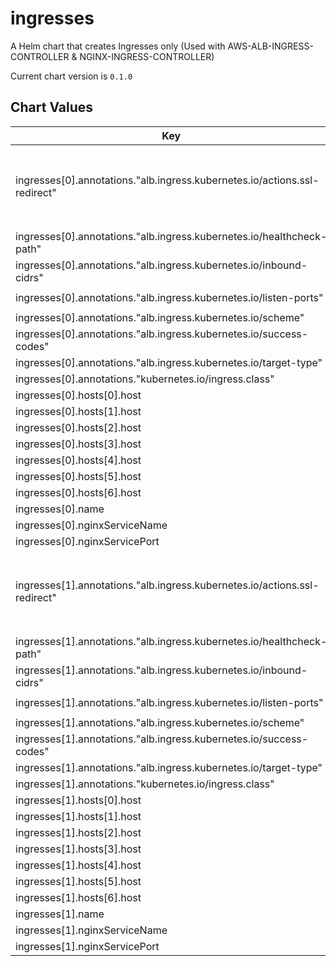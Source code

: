 ingresses
=========
A Helm chart that creates Ingresses only (Used with AWS-ALB-INGRESS-CONTROLLER & NGINX-INGRESS-CONTROLLER)

Current chart version is `0.1.0`





## Chart Values

| Key | Type | Default | Description |
|-----|------|---------|-------------|
| ingresses[0].annotations."alb.ingress.kubernetes.io/actions.ssl-redirect" | string | `"{\"Type\": \"redirect\", \"RedirectConfig\": { \"Protocol\": \"HTTPS\", \"Port\": \"443\", \"StatusCode\": \"HTTP_301\"}}"` |  |
| ingresses[0].annotations."alb.ingress.kubernetes.io/healthcheck-path" | string | `"/"` |  |
| ingresses[0].annotations."alb.ingress.kubernetes.io/inbound-cidrs" | string | `"0.0.0.0/32,0.0.0.0/32"` |  |
| ingresses[0].annotations."alb.ingress.kubernetes.io/listen-ports" | string | `"[{\"HTTP\": 80}, {\"HTTPS\":443}]"` |  |
| ingresses[0].annotations."alb.ingress.kubernetes.io/scheme" | string | `"internet-facing"` |  |
| ingresses[0].annotations."alb.ingress.kubernetes.io/success-codes" | string | `"200,404"` |  |
| ingresses[0].annotations."alb.ingress.kubernetes.io/target-type" | string | `"ip"` |  |
| ingresses[0].annotations."kubernetes.io/ingress.class" | string | `"alb"` |  |
| ingresses[0].hosts[0].host | string | `"chart-example.local"` |  |
| ingresses[0].hosts[1].host | string | `"google.com"` |  |
| ingresses[0].hosts[2].host | string | `"google1.com"` |  |
| ingresses[0].hosts[3].host | string | `"google2.com"` |  |
| ingresses[0].hosts[4].host | string | `"google4.com"` |  |
| ingresses[0].hosts[5].host | string | `"google5.com"` |  |
| ingresses[0].hosts[6].host | string | `"google6.com"` |  |
| ingresses[0].name | string | `"test"` |  |
| ingresses[0].nginxServiceName | string | `"nginx"` |  |
| ingresses[0].nginxServicePort | int | `80` |  |
| ingresses[1].annotations."alb.ingress.kubernetes.io/actions.ssl-redirect" | string | `"{\"Type\": \"redirect\", \"RedirectConfig\": { \"Protocol\": \"HTTPS\", \"Port\": \"443\", \"StatusCode\": \"HTTP_301\"}}"` |  |
| ingresses[1].annotations."alb.ingress.kubernetes.io/healthcheck-path" | string | `"/"` |  |
| ingresses[1].annotations."alb.ingress.kubernetes.io/inbound-cidrs" | string | `"0.0.0.0/32,0.0.0.0/32"` |  |
| ingresses[1].annotations."alb.ingress.kubernetes.io/listen-ports" | string | `"[{\"HTTP\": 80}, {\"HTTPS\":443}]"` |  |
| ingresses[1].annotations."alb.ingress.kubernetes.io/scheme" | string | `"internet-facing"` |  |
| ingresses[1].annotations."alb.ingress.kubernetes.io/success-codes" | string | `"200,404"` |  |
| ingresses[1].annotations."alb.ingress.kubernetes.io/target-type" | string | `"ip"` |  |
| ingresses[1].annotations."kubernetes.io/ingress.class" | string | `"alb"` |  |
| ingresses[1].hosts[0].host | string | `"chart-example.local"` |  |
| ingresses[1].hosts[1].host | string | `"amazon.com"` |  |
| ingresses[1].hosts[2].host | string | `"amazon1.com"` |  |
| ingresses[1].hosts[3].host | string | `"amazon2.com"` |  |
| ingresses[1].hosts[4].host | string | `"amazon4.com"` |  |
| ingresses[1].hosts[5].host | string | `"amazon5.com"` |  |
| ingresses[1].hosts[6].host | string | `"amazon6.com"` |  |
| ingresses[1].name | string | `"staging-nginx-ingress"` |  |
| ingresses[1].nginxServiceName | string | `"nginx-staging"` |  |
| ingresses[1].nginxServicePort | int | `80` |  |
